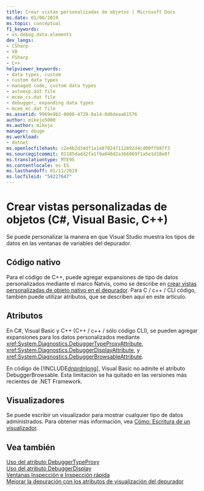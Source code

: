 ```yaml
---
title: Crear vistas personalizadas de objetos | Microsoft Docs
ms.date: 01/08/2019
ms.topic: conceptual
f1_keywords:
- vs.debug.data.elements
dev_langs:
- CSharp
- VB
- FSharp
- C++
helpviewer_keywords:
- data types, custom
- custom data types
- managed code, custom data types
- autoexp.dat file
- mcee_cs.dat file
- debugger, expanding data types
- mcee_mc.dat file
ms.assetid: 9969e9b2-9008-4729-8a14-0d6deaa61576
author: mikejo5000
ms.author: mikejo
manager: douge
ms.workload:
- dotnet
ms.openlocfilehash: c2e4b2d34df1a1e870247112892d4cd00ff887f3
ms.sourcegitcommit: 01185dadd2fa1f9a040d2a366869f1a5e1d18e0f
ms.translationtype: MTE95
ms.contentlocale: es-ES
ms.lasthandoff: 01/11/2019
ms.locfileid: "54227647"
---
```

# <a name="create-custom-views-of-objects-c-visual-basic-c"></a>Crear vistas personalizadas de objetos (C#, Visual Basic, C++)
Se puede personalizar la manera en que Visual Studio muestra los tipos de datos en las ventanas de variables del depurador.  

## <a name="native-code"></a>Código nativo

Para el código de C++, puede agregar expansiones de tipo de datos personalizados mediante el marco Natvis, como se describe en [crear vistas personalizadas de objeto nativo en el depurador](/visualstudio/debugger/create-custom-views-of-native-objects). Para C / c++ / CLI código, también puede utilizar atributos, que se describen aquí en este artículo.

## <a name="attributes"></a>Atributos

En C#, Visual Basic y C++ (C++ / c++ / sólo código CLI), se pueden agregar expansiones para los datos personalizados mediante <xref:System.Diagnostics.DebuggerTypeProxyAttribute>, <xref:System.Diagnostics.DebuggerDisplayAttribute>, y <xref:System.Diagnostics.DebuggerBrowsableAttribute>.  
  
En código de [!INCLUDE[dnprdnlong](../code-quality/includes/dnprdnlong_md.md)], Visual Basic no admite el atributo DebuggerBrowsable. Esta limitación se ha quitado en las versiones más recientes de .NET Framework.    

## <a name="visualizers"></a>Visualizadores

Se puede escribir un visualizador para mostrar cualquier tipo de datos administrados. Para obtener más información, vea [Cómo: Escritura de un visualizador](/visualstudio/debugger/create-custom-visualizers-of-data).
  
## <a name="see-also"></a>Vea también  
 [Uso del atributo DebuggerTypeProxy](../debugger/using-debuggertypeproxy-attribute.md)   
 [Uso del atributo DebuggerDisplay](../debugger/using-the-debuggerdisplay-attribute.md)   
 [Ventanas Inspección e Inspección rápida](../debugger/watch-and-quickwatch-windows.md)   
 [Mejorar la depuración con los atributos de visualización del depurador](/dotnet/framework/debug-trace-profile/enhancing-debugging-with-the-debugger-display-attributes)
